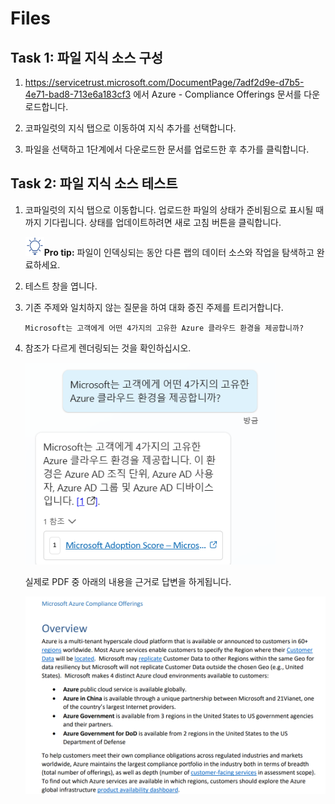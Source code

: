 # Files

## Task 1: 파일 지식 소스 구성

1.  <https://servicetrust.microsoft.com/DocumentPage/7adf2d9e-d7b5-4e71-bad8-713e6a183cf3> 에서 Azure - Compliance Offerings 문서를 다운로드합니다.

2.  코파일럿의 지식 탭으로 이동하여 지식 추가를 선택합니다.

3.  파일을 선택하고 1단계에서 다운로드한 문서를 업로드한 후 추가를 클릭합니다.

## Task 2: 파일 지식 소스 테스트

1.  코파일럿의 지식 탭으로 이동합니다. 업로드한 파일의 상태가 준비됨으로 표시될 때까지 기다립니다. 상태를 업데이트하려면 새로 고침 버튼을 클릭합니다.

     <img src="./images/image4.svg" width="30">**Pro tip:** 파일이 인덱싱되는 동안 다른 랩의 데이터 소스와 작업을 탐색하고 완료하세요.

2.  테스트 창을 엽니다.

3.  기존 주제와 일치하지 않는 질문을 하여 대화 증진 주제를 트리거합니다.
 
    ```
    Microsoft는 고객에게 어떤 4가지의 고유한 Azure 클라우드 환경을 제공합니까?
    ```

4.  참조가 다르게 렌더링되는 것을 확인하십시오.

    <img src="./images/image11.png" width="400">

    실제로 PDF 중 아래의 내용을 근거로 답변을 하게됩니다.

    <img src="./images/image11-1.png" >

